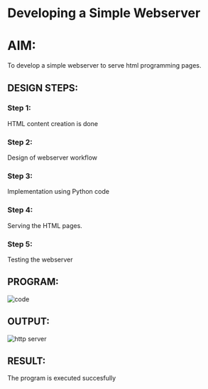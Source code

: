 # Developing a Simple Webserver

# AIM:

To develop a simple webserver to serve html programming pages.

## DESIGN STEPS:

### Step 1:

HTML content creation is done

### Step 2:

Design of webserver workflow

### Step 3:

Implementation using Python code

### Step 4:

Serving the HTML pages.

### Step 5:

Testing the webserver

## PROGRAM:
![code](https://github.com/ARCHANAT1305/webserver/assets/145975189/d574b363-5533-4b1f-84ca-52251e234189)


## OUTPUT:
![http server](https://github.com/ARCHANAT1305/webserver/assets/145975189/4cf4be34-5cd5-46b3-b75e-79a26e2d2ab1)


## RESULT:
The program is executed succesfully
